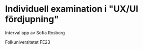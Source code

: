 # Individuell examination i "UX/UI fördjupning"

Interval app
av Sofia Rosborg

Folkuniversitetet FE23
